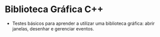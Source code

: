 # Biblioteca Gráfica C++
- Testes básicos para aprender a utilizar uma biblioteca gráfica: abrir janelas, desenhar e gerenciar eventos.
